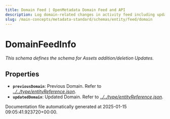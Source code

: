 ```yaml
---
title: Domain Feed | OpenMetadata Domain Feed and API
description: Log domain-related changes in activity feed including updates to domain relationships.
slug: /main-concepts/metadata-standard/schemas/entity/feed/domain
---
```


# DomainFeedInfo

*This schema defines the schema for Assets addition/deletion Updates.*

## Properties

- **`previousDomain`**: Previous Domain. Refer to *[../../type/entityReference.json](#/../type/entityReference.json)*.
- **`updatedDomain`**: Updated Domain. Refer to *[../../type/entityReference.json](#/../type/entityReference.json)*.


Documentation file automatically generated at 2025-01-15 09:05:41.923720+00:00.
